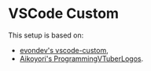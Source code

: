 # VSCode Custom

This setup is based on:

- [evondev's vscode-custom](https://github.com/evondev/vscode-custom),
- [Aikoyori's ProgrammingVTuberLogos](https://github.com/Aikoyori/ProgrammingVTuberLogos).
